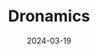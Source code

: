 ---  
layout: startup_page  
title: "Dronamics"  
id: "dronamics.com"  
permalink: "/dronamicsdronamics.com03192024/"  
website: "https://www.dronamics.com/"  
funding_round: ""  
funding_amount: "€10M"  
investors: "European Innovation Council"  
about: "Dronamics is the world's first cargo drone airline, operating large long-range drones specifically designed for cargo transport. Its flagship drone, the Black Swan, offers faster, cheaper, and more environmentally friendly cargo delivery compared to traditional airfreight."  
markets: "Logistics, Transportation, Drone Technology, Aerospace, Aviation, Shipping"  
hq: "London, England, United Kingdom"  
founded_year: "2014"  
linkedin: "https://uk.linkedin.com/company/dronamics"  
twitter: "https://twitter.com/dronamics"  
instagram: ""  
facebook: "https://www.facebook.com/dronamics"  
crunchbase: "https://www.crunchbase.com/organization/dronamics"  
pitchbook: "https://pitchbook.com/profiles/company/100088-38"  

date_display: "19-Mar-2024"  
date: "2024-03-19"

# SEO Optimization  
meta_title: "Dronamics -  Funding (€10M)"  
meta_description: "Dronamics, Dronamics is the world's first cargo drone airline, operating large long-range drones specifically designed for cargo transport. Its flagship drone, t..."  
meta_keywords: "Dronamics, Logistics, Transportation, Drone Technology, Aerospace, Aviation, Shipping,  funding"  
canonical_url: "https://startup.projectstartups.com/dronamicsdronamics.com03192024/"  
---